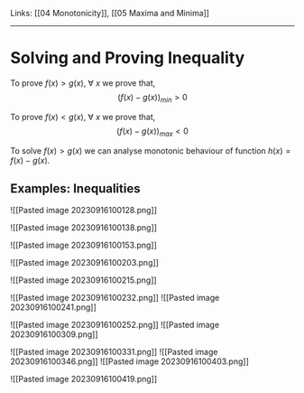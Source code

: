 Links: [[04 Monotonicity]], [[05 Maxima and Minima]]
___
# Solving and Proving Inequality 

To prove $f(x) > g(x), \ \forall\ x$ we prove that,
$$(f(x) - g(x))_{min} > 0$$

To prove $f(x) < g(x), \ \forall\ x$ we prove that,
$$(f(x) - g(x))_{max} < 0$$


To solve $f(x) > g(x)$ we can analyse monotonic behaviour of function $h(x) = f(x) - g(x)$. 

## Examples: Inequalities 
![[Pasted image 20230916100128.png]]

![[Pasted image 20230916100138.png]]

![[Pasted image 20230916100153.png]]

![[Pasted image 20230916100203.png]]

![[Pasted image 20230916100215.png]]

![[Pasted image 20230916100232.png]]
![[Pasted image 20230916100241.png]]

![[Pasted image 20230916100252.png]]
![[Pasted image 20230916100309.png]]


![[Pasted image 20230916100331.png]]
![[Pasted image 20230916100346.png]]
![[Pasted image 20230916100403.png]]

![[Pasted image 20230916100419.png]]